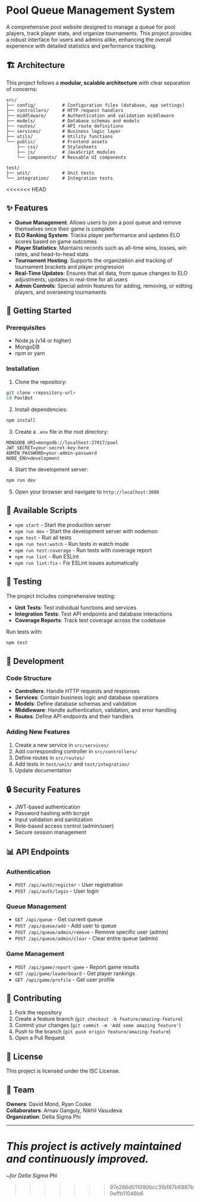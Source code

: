 # Pool Queue Management System

A comprehensive pool website designed to manage a queue for pool players, track player stats, and organize tournaments. This project provides a robust interface for users and admins alike, enhancing the overall experience with detailed statistics and performance tracking.

## 🏗️ Architecture

This project follows a **modular, scalable architecture** with clear separation of concerns:

```
src/
├── config/          # Configuration files (database, app settings)
├── controllers/     # HTTP request handlers
├── middleware/      # Authentication and validation middleware
├── models/          # Database schemas and models
├── routes/          # API route definitions
├── services/        # Business logic layer
├── utils/           # Utility functions
└── public/          # Frontend assets
    ├── css/         # Stylesheets
    ├── js/          # JavaScript modules
    └── components/  # Reusable UI components

test/
├── unit/            # Unit tests
└── integration/     # Integration tests
```

<<<<<<< HEAD
## ✨ Features

- **Queue Management**: Allows users to join a pool queue and remove themselves once their game is complete
- **ELO Ranking System**: Tracks player performance and updates ELO scores based on game outcomes
- **Player Statistics**: Maintains records such as all-time wins, losses, win rates, and head-to-head stats
- **Tournament Hosting**: Supports the organization and tracking of tournament brackets and player progression
- **Real-Time Updates**: Ensures that all data, from queue changes to ELO adjustments, updates in real-time for all users
- **Admin Controls**: Special admin features for adding, removing, or editing players, and overseeing tournaments

## 🚀 Getting Started

### Prerequisites

- Node.js (v14 or higher)
- MongoDB
- npm or yarn

### Installation

1. Clone the repository:
```bash
git clone <repository-url>
cd PoolBot
```

2. Install dependencies:
```bash
npm install
```

3. Create a `.env` file in the root directory:
```env
MONGODB_URI=mongodb://localhost:27017/pool
JWT_SECRET=your-secret-key-here
ADMIN_PASSWORD=your-admin-password
NODE_ENV=development
```

4. Start the development server:
```bash
npm run dev
```

5. Open your browser and navigate to `http://localhost:3000`

## 📝 Available Scripts

- `npm start` - Start the production server
- `npm run dev` - Start the development server with nodemon
- `npm test` - Run all tests
- `npm run test:watch` - Run tests in watch mode
- `npm run test:coverage` - Run tests with coverage report
- `npm run lint` - Run ESLint
- `npm run lint:fix` - Fix ESLint issues automatically

## 🧪 Testing

The project includes comprehensive testing:

- **Unit Tests**: Test individual functions and services
- **Integration Tests**: Test API endpoints and database interactions
- **Coverage Reports**: Track test coverage across the codebase

Run tests with:
```bash
npm test
```

## 🔧 Development

### Code Structure

- **Controllers**: Handle HTTP requests and responses
- **Services**: Contain business logic and database operations
- **Models**: Define database schemas and validation
- **Middleware**: Handle authentication, validation, and error handling
- **Routes**: Define API endpoints and their handlers

### Adding New Features

1. Create a new service in `src/services/`
2. Add corresponding controller in `src/controllers/`
3. Define routes in `src/routes/`
4. Add tests in `test/unit/` and `test/integration/`
5. Update documentation

## 🔒 Security Features

- JWT-based authentication
- Password hashing with bcrypt
- Input validation and sanitization
- Role-based access control (admin/user)
- Secure session management

## 📊 API Endpoints

### Authentication
- `POST /api/auth/register` - User registration
- `POST /api/auth/login` - User login

### Queue Management
- `GET /api/queue` - Get current queue
- `POST /api/queue/add` - Add user to queue
- `POST /api/queue/admin/remove` - Remove specific user (admin)
- `POST /api/queue/admin/clear` - Clear entire queue (admin)

### Game Management
- `POST /api/game/report-game` - Report game results
- `GET /api/game/leaderboard` - Get player rankings
- `GET /api/game/profile` - Get user profile

## 🤝 Contributing

1. Fork the repository
2. Create a feature branch (`git checkout -b feature/amazing-feature`)
3. Commit your changes (`git commit -m 'Add some amazing feature'`)
4. Push to the branch (`git push origin feature/amazing-feature`)
5. Open a Pull Request

## 📄 License

This project is licensed under the ISC License.

## 👥 Team

**Owners**: David Mond, Ryan Cooke  
**Collaborators**: Arnav Ganguly, Nikhil Vasudeva  
**Organization**: Delta Sigma Phi

---

*This project is actively maintained and continuously improved.*
=======
_~for Delta Sigma Phi_
>>>>>>> 97e266d011090bcc31bf87b6887b0effb11048b6
